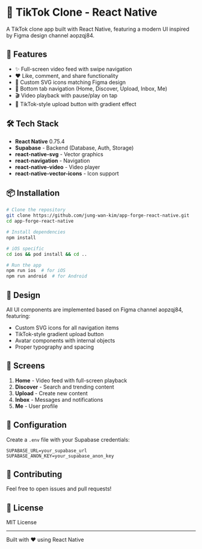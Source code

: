 # 📱 TikTok Clone - React Native

A TikTok clone app built with React Native, featuring a modern UI inspired by Figma design channel aopzqj84.

## 🚀 Features

- ✨ Full-screen video feed with swipe navigation
- ❤️ Like, comment, and share functionality
- 🎨 Custom SVG icons matching Figma design
- 📱 Bottom tab navigation (Home, Discover, Upload, Inbox, Me)
- 🎬 Video playback with pause/play on tap
- 🌈 TikTok-style upload button with gradient effect

## 🛠 Tech Stack

- **React Native** 0.75.4
- **Supabase** - Backend (Database, Auth, Storage)
- **react-native-svg** - Vector graphics
- **react-navigation** - Navigation
- **react-native-video** - Video player
- **react-native-vector-icons** - Icon support

## 📦 Installation

```bash
# Clone the repository
git clone https://github.com/jung-wan-kim/app-forge-react-native.git
cd app-forge-react-native

# Install dependencies
npm install

# iOS specific
cd ios && pod install && cd ..

# Run the app
npm run ios  # for iOS
npm run android  # for Android
```

## 🎨 Design

All UI components are implemented based on Figma channel aopzqj84, featuring:
- Custom SVG icons for all navigation items
- TikTok-style gradient upload button
- Avatar components with internal objects
- Proper typography and spacing

## 📱 Screens

1. **Home** - Video feed with full-screen playback
2. **Discover** - Search and trending content
3. **Upload** - Create new content
4. **Inbox** - Messages and notifications
5. **Me** - User profile

## 🔧 Configuration

Create a `.env` file with your Supabase credentials:

```env
SUPABASE_URL=your_supabase_url
SUPABASE_ANON_KEY=your_supabase_anon_key
```

## 🤝 Contributing

Feel free to open issues and pull requests!

## 📄 License

MIT License

---

Built with ❤️ using React Native